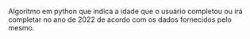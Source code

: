 Algoritmo em python que indica a idade que o usuário completou ou irá completar no ano de 2022 de acordo com os dados fornecidos pelo mesmo.
